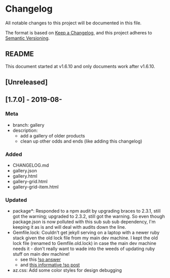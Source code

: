# Changelog

All notable changes to this project will be documented in this file.

The format is based on [Keep a Changelog](https://keepachangelog.com/en/1.0.0/),
and this project adheres to [Semantic Versioning](https://semver.org/spec/v2.0.0.html).

## README

This document started at v1.6.10 and only documents work after v1.6.10.

## [Unreleased]

## [1.7.0] - 2019-08-

### Meta

- branch: gallery
- description:
  - add a gallery of older products
  - clean up other odds and ends (like adding this changelog)

### Added

- CHANGELOG.md
- gallery.json
- gallery.html
- gallery-grid.html
- gallery-grid-item.html

### Updated

- package\*: Responded to a npm audit by upgrading braces to 2.3.1, still got the warning; upgraded to 2.3.2, still got the warning. So even though package.json is now polluted with this sub sub sub dependency, I'm keeping it as is and will deal with audits down the line.
- Gemfile.lock: Couldn't get jekyll serving on a laptop with a newer ruby stack given the old lock file from my main dev machine. I kept the old lock file (renamed to Gemfile.old.lock) in case the main dev machine needs it - don't really want to wade into the weeds of updating ruby stuff on main dev machine!
  - see this [!so answer](https://stackoverflow.com/a/54876869/2145103)
  - and [this informative !so post](https://stackoverflow.com/a/44980854/2145103)
- az.css: Add some color styles for design debugging
